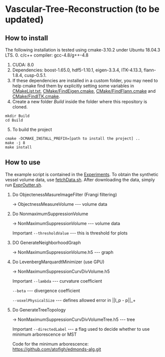
# Vascular-Tree-Reconstruction (to be updated)

## How to install
The following installation is tested using cmake-3.10.2 under Ubuntu 18.04.3 LTS.
0. c/c++ compiler: gcc-4.8/g++-4.8
1. CUDA: 8.0
2. Dependencies: boost-1.65.0, hdf5-1.10.1, eigen-3.3.4, ITK-4.13.3, flann-1.8.4, cusp-0.5.1.
3. If these dependencies are installed in a custom folder, you may need to help cmake find them by explicitly setting some variables in [CMakeList.txt](CMakeList.txt), [CMake/FindEigen.cmake](CMake/FindEigen.cmake), [CMake/FindFlann.cmake](CMake/FindFlann.cmake) and [CMake/FindITK.cmake](CMake/FindITK.cmake).
4. Create a new folder *Build* inside the folder where this repository is cloned.
```
mkdir Build
cd Build
```
5. To build the project
```
cmake -DCMAKE_INSTALL_PREFIX=[path to install the project] ..
make -j 8
make install
```

## How to use 
The example script is contained in the [Experiments](Experiments). To obtain the synthetic vessel volume data, use [fetchData.sh](Experiments/fetchData.sh). After downloading the data, simply run [ExprOutter.sh](Experiments/ExprOutter.sh).

 1. Do ObjectenessMasureImageFilter (Frangi filtering)
 
    → ObjectnessMeasureVolume --- volume data
 
 2. Do NonmaximumSuppressionVolume
 
    → NonMaximumSuppressionVolume --- volume data
 
    Important `--thresholdValue` --- this is threshold for plots
	
 3. DO GenerateNeighborhoodGraph
 
    → NonMaximumSuppressionVolume.h5 --- graph
 
 4. Do LevenbergMarquardtMinimizer (use GPU)
 
    → NonMaximumSuppressionCurvDivVolume.h5
 
    Important `--lambda` --- curvature coefficient
	
	`--beta` --- divergence coefficient
    
    `--voxelPhysicalSize` --- defines allowed error in ||l_p - p||_+
 
 5. Do GenerateTreeTopology
 
    → NonMaximumSuppressionCurvDivVolumeTree.h5 --- tree
 
    Important `--directedLabel`  --- a flag used to decide whether to use minimum arborescence or MST
	
	Code for the minimum arborescence: https://github.com/atofigh/edmonds-alg.git
